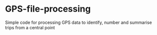 # GPS-file-processing
Simple code for processing GPS data to identify, number and summarise trips from a central point
